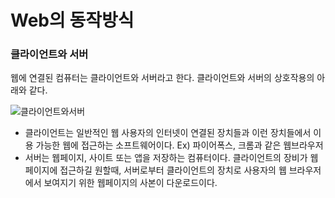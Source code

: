 # Web의 동작방식

### 클라이언트와 서버
웹에 연결된 컴퓨터는 클라이언트와 서버라고 한다.
클라이언트와 서버의 상호작용의 아래와 같다.

![클라이언트와서버](https://mdn.mozillademos.org/files/8973/Client-server.jpg)
+ 클라이언트는 일반적인 웹 사용자의 인터넷이 연결된 장치들과 이런 장치들에서 이용 가능한 웹에 접근하는 소프트웨어이다. 
Ex) 파이어폭스, 크롬과 같은 웹브라우저
+ 서버는 웹페이지, 사이트 또는 앱을 저장하는 컴퓨터이다. 클라이언트의 장비가 웹페이지에 접근하길 원할때, 서버로부터 클라이언트의 장치로 사용자의 웹 브라우저에서 보여지기 위한 웹페이지의 사본이 다운로드이다.




